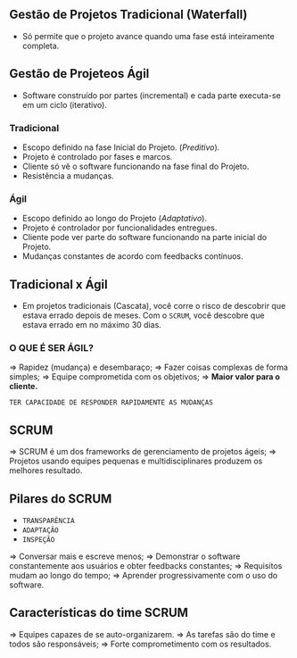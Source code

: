 ## Gestão de Projetos Tradicional (Waterfall)
- Só permite que o projeto avance quando uma fase está inteiramente completa.

## Gestão de Projeteos Ágil
- Software construído por partes (incremental) e cada parte executa-se em um ciclo (iterativo).

### Tradicional
- Escopo definido na fase Inicial do Projeto. (*Preditivo*).
- Projeto é controlado por fases e marcos.
- Cliente só vê o software funcionando na fase final do Projeto.
- Resistência a mudanças.

### Ágil
- Escopo definido ao longo do Projeto (*Adaptativo*).
- Projeto é controlador por funcionalidades entregues.
- Cliente pode ver parte do software funcionando na parte inicial do Projeto.
- Mudanças constantes de acordo com feedbacks contínuos.

## Tradicional x Ágil
- Em projetos tradicionais (Cascata), você corre o risco de descobrir que estava errado depois de meses. Com o `SCRUM`, você descobre que estava errado em no máximo 30 dias.

### O QUE É SER ÁGIL?
=> Rapidez (mudança) e desembaraço;
=> Fazer coisas complexas de forma simples;
=> Equipe comprometida com os objetivos;
=> **Maior valor para o cliente.**

`TER CAPACIDADE DE RESPONDER RAPIDAMENTE AS MUDANÇAS`

## SCRUM 
=> SCRUM é um dos frameworks de gerenciamento de projetos ágeis;
=> Projetos usando equipes pequenas e multidisciplinares produzem os melhores resultado.

## Pilares do SCRUM

- `TRANSPARÊNCIA`
- `ADAPTAÇÃO`
- `INSPEÇÃO`

=> Conversar mais e escreve menos;
=> Demonstrar o software constantemente aos usuários e obter feedbacks constantes;
=> Requisitos mudam ao longo do tempo;
=> Aprender progressivamente com o uso do software.

## Características do time SCRUM
=> Equipes capazes de se auto-organizarem.
=> As tarefas são do time e todos são responsáveis;
=> Forte comprometimento com os resultados.
